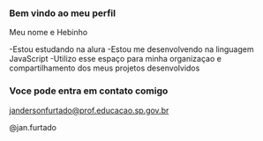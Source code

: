   ### Bem vindo ao meu perfil

  Meu nome e Hebinho

  -Estou estudando na alura
  -Estou me desenvolvendo na linguagem JavaScript
  -Utilizo esse espaço para minha organizaçao e compartilhamento dos meus projetos desenvolvidos

  ### Voce pode entra em contato comigo

  jandersonfurtado@prof.educacao.sp.gov.br

  @jan.furtado
